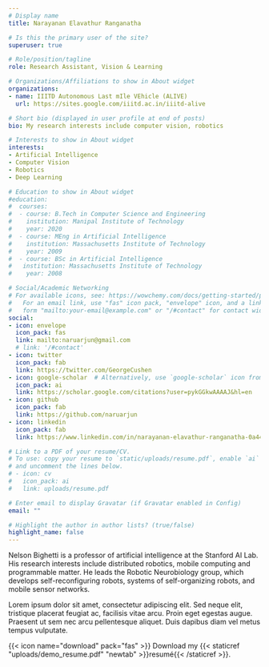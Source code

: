 ```yaml
---
# Display name
title: Narayanan Elavathur Ranganatha

# Is this the primary user of the site?
superuser: true

# Role/position/tagline
role: Research Assistant, Vision & Learning

# Organizations/Affiliations to show in About widget
organizations:
- name: IIITD Autonomous Last mIle VEhicle (ALIVE)
  url: https://sites.google.com/iiitd.ac.in/iiitd-alive

# Short bio (displayed in user profile at end of posts)
bio: My research interests include computer vision, robotics

# Interests to show in About widget
interests:
- Artificial Intelligence
- Computer Vision
- Robotics
- Deep Learning

# Education to show in About widget
#education:
#  courses:
#  - course: B.Tech in Computer Science and Engineering
#    institution: Manipal Institute of Technology
#    year: 2020
#  - course: MEng in Artificial Intelligence
#    institution: Massachusetts Institute of Technology
#    year: 2009
#  - course: BSc in Artificial Intelligence
#   institution: Massachusetts Institute of Technology
#    year: 2008

# Social/Academic Networking
# For available icons, see: https://wowchemy.com/docs/getting-started/page-builder/#icons
#   For an email link, use "fas" icon pack, "envelope" icon, and a link in the
#   form "mailto:your-email@example.com" or "/#contact" for contact widget.
social:
- icon: envelope
  icon_pack: fas
  link: mailto:naruarjun@gmail.com
  # link: '/#contact'
- icon: twitter
  icon_pack: fab
  link: https://twitter.com/GeorgeCushen
- icon: google-scholar  # Alternatively, use `google-scholar` icon from `ai` icon pack
  icon_pack: ai
  link: https://scholar.google.com/citations?user=pykGGkwAAAAJ&hl=en
- icon: github
  icon_pack: fab
  link: https://github.com/naruarjun
- icon: linkedin
  icon_pack: fab
  link: https://www.linkedin.com/in/narayanan-elavathur-ranganatha-0a441716a/

# Link to a PDF of your resume/CV.
# To use: copy your resume to `static/uploads/resume.pdf`, enable `ai` icons in `params.toml`, 
# and uncomment the lines below.
# - icon: cv
#   icon_pack: ai
#   link: uploads/resume.pdf

# Enter email to display Gravatar (if Gravatar enabled in Config)
email: ""

# Highlight the author in author lists? (true/false)
highlight_name: false
---
```


Nelson Bighetti is a professor of artificial intelligence at the Stanford AI Lab. His research interests include distributed robotics, mobile computing and programmable matter. He leads the Robotic Neurobiology group, which develops self-reconfiguring robots, systems of self-organizing robots, and mobile sensor networks.

Lorem ipsum dolor sit amet, consectetur adipiscing elit. Sed neque elit, tristique placerat feugiat ac, facilisis vitae arcu. Proin eget egestas augue. Praesent ut sem nec arcu pellentesque aliquet. Duis dapibus diam vel metus tempus vulputate.

{{< icon name="download" pack="fas" >}} Download my {{< staticref "uploads/demo_resume.pdf" "newtab" >}}resumé{{< /staticref >}}.
